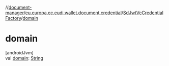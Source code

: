 //[document-manager](../../../index.md)/[eu.europa.ec.eudi.wallet.document.credential](../index.md)/[SdJwtVcCredentialFactory](index.md)/[domain](domain.md)

# domain

[androidJvm]\
val [domain](domain.md): [String](https://kotlinlang.org/api/latest/jvm/stdlib/kotlin-stdlib/kotlin/-string/index.html)
